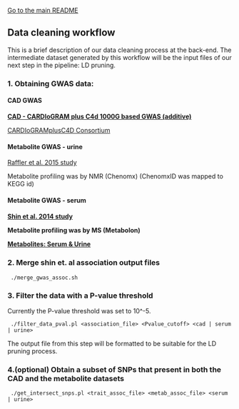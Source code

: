 
[Go to the main README](https://github.com/NCBI-Hackathons/MR_BACOn/blob/master/README.md)

<h2>Data cleaning workflow</h2>

This is a brief description of our data cleaning process at the back-end.
The intermediate dataset generated by this workflow will be the input files of our next step in the pipeline: LD pruning.

### 1. Obtaining GWAS data:
<h4>CAD GWAS</h4>

[**CAD - CARDIoGRAM plus C4d 1000G based GWAS (additive)**](http://www.cardiogramplusc4d.org/data-downloads/ )

[CARDIoGRAMplusC4D Consortium](https://www.nature.com/articles/ng.3396 )

<h4>Metabolite GWAS - urine</h4>

[Raffler et al. 2015 study](http://www.ncbi.nlm.nih.gov/pubmed/26352407 )

Metabolite profiling was by NMR (Chenomx)
(ChenomxID was mapped to KEGG id)
<h4>Metabolite GWAS - serum<h4>

[Shin et al. 2014 study](http://dx.doi.org/10.1038/ng.2982 )

Metabolite profiling was by MS (Metabolon)

[**Metabolites: Serum & Urine**](http://metabolomics.helmholtz-muenchen.de/gwas/index.php?task=download )

### 2. Merge shin et. al association output files
	 ./merge_gwas_assoc.sh

### 3. Filter the data with a P-value threshold
Currently the P-value threshold was set to 10^-5.

	 ./filter_data_pval.pl <association_file> <Pvalue_cutoff> <cad | serum | urine>
  
The output file from this step will be formatted to be suitable for the LD pruning process.

### 4.(optional) Obtain a subset of SNPs that present in both the CAD and the metabolite datasets
	 ./get_intersect_snps.pl <trait_assoc_file> <metab_assoc_file> <serum | urine>

